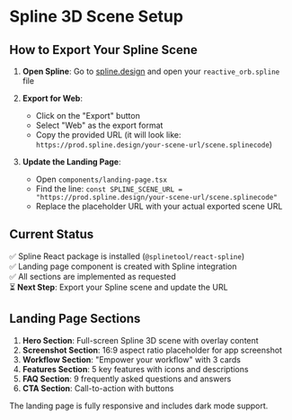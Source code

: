 # Spline 3D Scene Setup

## How to Export Your Spline Scene

1. **Open Spline**: Go to [spline.design](https://spline.design) and open your `reactive_orb.spline` file
2. **Export for Web**: 
   - Click on the "Export" button
   - Select "Web" as the export format
   - Copy the provided URL (it will look like: `https://prod.spline.design/your-scene-url/scene.splinecode`)

3. **Update the Landing Page**:
   - Open `components/landing-page.tsx`
   - Find the line: `const SPLINE_SCENE_URL = "https://prod.spline.design/your-scene-url/scene.splinecode"`
   - Replace the placeholder URL with your actual exported scene URL

## Current Status

✅ Spline React package is installed (`@splinetool/react-spline`)  
✅ Landing page component is created with Spline integration  
✅ All sections are implemented as requested  
⏳ **Next Step**: Export your Spline scene and update the URL

## Landing Page Sections

1. **Hero Section**: Full-screen Spline 3D scene with overlay content
2. **Screenshot Section**: 16:9 aspect ratio placeholder for app screenshot
3. **Workflow Section**: "Empower your workflow" with 3 cards
4. **Features Section**: 5 key features with icons and descriptions
5. **FAQ Section**: 9 frequently asked questions and answers
6. **CTA Section**: Call-to-action with buttons

The landing page is fully responsive and includes dark mode support.
